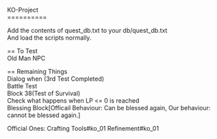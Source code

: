 KO-Project<br>
==========<br>

Add the contents of quest_db.txt to your db/quest_db.txt<br>
And load the scripts normally.<br>

== To Test<br>
Old Man NPC<br>

== Remaining Things<br>
Dialog when (3rd Test Completed)<br>
Battle Test<br>
Block 38(Test of Survival)<br>
Check what happens when LP <= 0 is reached<br>
Blessing Block[Officail Behaviour: Can be blessed again, Our behaviour: cannot be blessed again.]

Official Ones:
Crafting Tools#ko_01
Refinement#ko_01